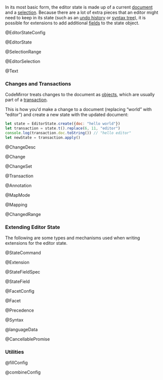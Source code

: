 In its most basic form, the editor state is made up of a current <a
href="#state.EditorState.doc">document</a> and a <a
href="#state.EditorState.selection">selection</a>. Because there are a
lot of extra pieces that an editor might need to keep in its state
(such as an <a href="#history">undo history</a> or <a
href="#state.Syntax">syntax tree</a>), it is possible for extensions
to add additional <a href="#state.StateField">fields</a> to the state
object.

@EditorStateConfig

@EditorState

@SelectionRange

@EditorSelection

@Text

### Changes and Transactions

CodeMirror treats changes to the document as [objects](#state.Change),
which are usually part of a [transaction](#state.Transaction).

This is how you'd make a change to a document (replacing “world” with
“editor”) and create a new state with the updated document:

```javascript
let state = EditorState.create({doc: "hello world"})
let transaction = state.t().replace(6, 11, "editor")
console.log(transaction.doc.toString()) // "hello editor"
let newState = transaction.apply()
```

@ChangeDesc

@Change

@ChangeSet

@Transaction

@Annotation

@MapMode

@Mapping

@ChangedRange

### Extending Editor State

The following are some types and mechanisms used when writing
extensions for the editor state.

@StateCommand

@Extension

@StateFieldSpec

@StateField

@FacetConfig

@Facet

@Precedence

@Syntax

@languageData

@CancellablePromise

### Utilities

@fillConfig

@combineConfig